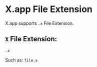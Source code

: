 # X.app File Extension

X.app supports `.x` File Extension.

## `X` File Extension:
`.x`

Such as:
`file.x`
